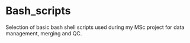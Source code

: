 # Bash_scripts
Selection of basic bash shell scripts used during my MSc project for data management, merging and QC.
